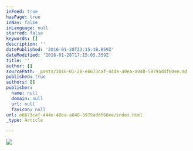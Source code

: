 ```yaml
---
inFeed: true
hasPage: true
inNav: false
inLanguage: null
starred: false
keywords: []
description: ''
datePublished: '2016-01-28T23:15:48.859Z'
dateModified: '2016-01-28T17:15:05.359Z'
title: ''
author: []
sourcePath: _posts/2016-01-28-e6673caf-444e-40ea-a040-5979addf60ee.md
published: true
authors: []
publisher:
  name: null
  domain: null
  url: null
  favicon: null
url: e6673caf-444e-40ea-a040-5979addf60ee/index.html
_type: Article

---
```

![](https://s3-us-west-2.amazonaws.com/the-grid-img/p/cecb37e8c62e4d23d17807ff0174e32d033d5785.jpg)